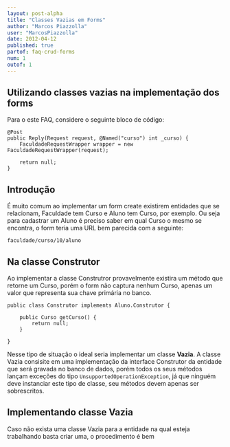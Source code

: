 ```yaml
---
layout: post-alpha
title: "Classes Vazias em Forms"
author: "Marcos Piazzolla"
user: "MarcosPiazzolla"
date: 2012-04-12
published: true 
partof: faq-crud-forms
num: 1
outof: 1
---
```


## Utilizando classes vazias na implementação dos forms

Para o este FAQ, considere o seguinte bloco de código:

	@Post
	public Reply(Request request, @Named("curso") int _curso) {
		FaculdadeRequestWrapper wrapper = new FaculdadeRequestWrapper(request); 
		
		return null;
	}

## Introdução

É muito comum ao implementar um form create existirem entidades que se relacionam, Faculdade tem Curso
e Aluno tem Curso, por exemplo. Ou seja para cadastrar um Aluno é preciso saber em qual Curso o mesmo
se encontra, o form teria uma URL bem parecida com a seguinte:

	faculdade/curso/10/aluno

## Na classe Construtor

Ao implementar a classe Construtror provavelmente existira um método que retorne um Curso, porém o 
form não captura nenhum Curso, apenas um valor que representa sua chave primária no banco.

	public class Construtor implements Aluno.Construtor {
	
		public Curso getCurso() {
			return null;
		}
	
	}

Nesse tipo de situação o ideal seria implementar um classe __Vazia__. A classe Vazia consisite em uma
implementação da interface Construtor da entidade que será gravada no banco de dados, porém todos
os seus métodos lançam exceções do tipo `UnsupportedOperationException`, já que ninguém deve instanciar 
este tipo de classe, seu métodos devem apenas ser sobrescritos.

## Implementando classe Vazia 

Caso não exista uma classe Vazia para a entidade na qual esteja trabalhando basta criar uma, o 
procedimento é bem 